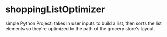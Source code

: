 # shoppingListOptimizer
simple Python Project; takes in user inputs to build a list, then sorts the list elements so they're optimized to the path of the grocery store's layout.
